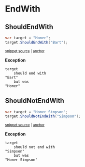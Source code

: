 # EndWith


## ShouldEndWith

<!-- snippet: StringExamples.ShouldEndWith.codeSample.approved.cs -->
<a id='snippet-StringExamples.ShouldEndWith.codeSample.approved.cs'></a>
```cs
var target = "Homer";
target.ShouldEndWith("Bart");
```
<sup><a href='/src/DocumentationExamples/CodeExamples/StringExamples.ShouldEndWith.codeSample.approved.cs#L1-L2' title='Snippet source file'>snippet source</a> | <a href='#snippet-StringExamples.ShouldEndWith.codeSample.approved.cs' title='Start of snippet'>anchor</a></sup>
<!-- endSnippet -->

**Exception**

<!-- include: StringExamples.ShouldEndWith.exceptionText.approved.txt -->
```
target
    should end with
"Bart"
    but was
"Homer"
```
<!-- endInclude -->


## ShouldNotEndWith

<!-- snippet: StringExamples.ShouldNotEndWith.codeSample.approved.cs -->
<a id='snippet-StringExamples.ShouldNotEndWith.codeSample.approved.cs'></a>
```cs
var target = "Homer Simpson";
target.ShouldNotEndWith("Simpson");
```
<sup><a href='/src/DocumentationExamples/CodeExamples/StringExamples.ShouldNotEndWith.codeSample.approved.cs#L1-L2' title='Snippet source file'>snippet source</a> | <a href='#snippet-StringExamples.ShouldNotEndWith.codeSample.approved.cs' title='Start of snippet'>anchor</a></sup>
<!-- endSnippet -->

**Exception**

<!-- include: StringExamples.ShouldNotEndWith.exceptionText.approved.txt -->
```
target
    should not end with
"Simpson"
    but was
"Homer Simpson"
```
<!-- endInclude -->
